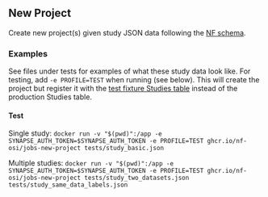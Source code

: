## New Project

Create new project(s) given study JSON data following the [NF schema](). 

### Examples

See files under tests for examples of what these study data look like.
For testing, add `-e PROFILE=TEST` when running (see below). This will create the project but register it with the [test fixture Studies table](https://www.synapse.org/#!Synapse:syn31925515/tables/) instead of the production Studies table.

#### Test

Single study:
`docker run -v "$(pwd)":/app -e SYNAPSE_AUTH_TOKEN=$SYNAPSE_AUTH_TOKEN -e PROFILE=TEST ghcr.io/nf-osi/jobs-new-project tests/study_basic.json`

Multiple studies:
`docker run -v "$(pwd)":/app -e SYNAPSE_AUTH_TOKEN=$SYNAPSE_AUTH_TOKEN -e PROFILE=TEST ghcr.io/nf-osi/jobs-new-project tests/study_two_datasets.json tests/study_same_data_labels.json`

